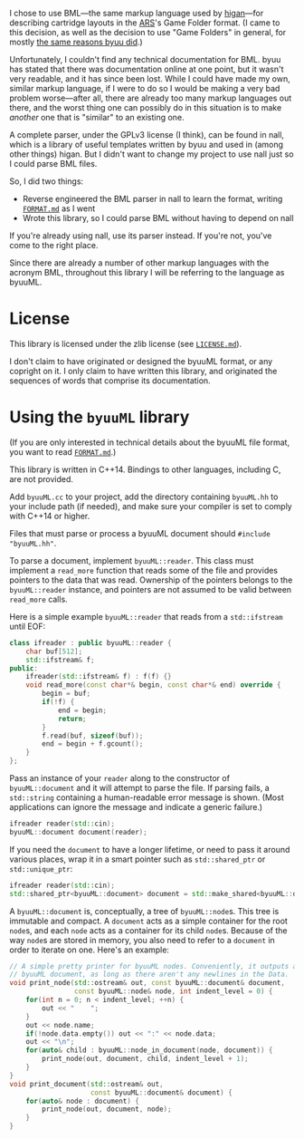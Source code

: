 I chose to use BML—the same markup language used by [higan](https://byuu.org/emulation/higan/)—for describing cartridge layouts in the [ARS](https://github.com/SolraBizna/ars-emu)'s Game Folder format. (I came to this decision, as well as the decision to use "Game Folders" in general, for mostly [the same reasons byuu did](https://byuu.org/emulation/higan/game-paks).)

Unfortunately, I couldn't find any technical documentation for BML. byuu has stated that there was documentation online at one point, but it wasn't very readable, and it has since been lost. While I could have made my own, similar markup language, if I were to do so I would be making a very bad problem worse—after all, there are already too many markup languages out there, and the worst thing one can possibly do in this situation is to make *another* one that is "similar" to an existing one.

A complete parser, under the GPLv3 license (I think), can be found in nall, which is a library of useful templates written by byuu and used in (among other things) higan. But I didn't want to change my project to use nall just so I could parse BML files.

So, I did two things:

- Reverse engineered the BML parser in nall to learn the format, writing [`FORMAT.md`](FORMAT.md) as I went
- Wrote this library, so I could parse BML without having to depend on nall

If you're already using nall, use its parser instead. If you're not, you've come to the right place.

Since there are already a number of other markup languages with the acronym BML, throughout this library I will be referring to the language as byuuML.

# License

This library is licensed under the zlib license (see [`LICENSE.md`](LICENSE.md)).

I don't claim to have originated or designed the byuuML format, or any copright on it. I only claim to have written this library, and originated the sequences of words that comprise its documentation.

# Using the `byuuML` library

(If you are only interested in technical details about the byuuML file format, you want to read [`FORMAT.md`](FORMAT.md).)

This library is written in C++14. Bindings to other languages, including C, are not provided.

Add `byuuML.cc` to your project, add the directory containing `byuuML.hh` to your include path (if needed), and make sure your compiler is set to comply with C++14 or higher.

Files that must parse or process a byuuML document should `#include "byuuML.hh"`.

To parse a document, implement `byuuML::reader`. This class must implement a `read_more` function that reads some of the file and provides pointers to the data that was read. Ownership of the pointers belongs to the `byuuML::reader` instance, and pointers are not assumed to be valid between `read_more` calls.

Here is a simple example `byuuML::reader` that reads from a `std::ifstream` until EOF:

```c++
class ifreader : public byuuML::reader {
    char buf[512];
    std::ifstream& f;
public:
    ifreader(std::ifstream& f) : f(f) {}
    void read_more(const char*& begin, const char*& end) override {
        begin = buf;
        if(!f) {
            end = begin;
            return;
        }
        f.read(buf, sizeof(buf));
        end = begin + f.gcount();
    }
};
```

Pass an instance of your `reader` along to the constructor of `byuuML::document` and it will attempt to parse the file. If parsing fails, a `std::string` containing a human-readable error message is shown. (Most applications can ignore the message and indicate a generic failure.)

```c++
ifreader reader(std::cin);
byuuML::document document(reader);
```

If you need the `document` to have a longer lifetime, or need to pass it around various places, wrap it in a smart pointer such as `std::shared_ptr` or `std::unique_ptr`:

```c++
ifreader reader(std::cin);
std::shared_ptr<byuuML::document> document = std::make_shared<byuuML::document>(reader);
```

A `byuuML::document` is, conceptually, a tree of `byuuML::node`s. This tree is immutable and compact. A `document` acts as a simple container for the root `node`s, and each `node` acts as a container for its child `node`s. Because of the way `node`s are stored in memory, you also need to refer to a `document` in order to iterate on one. Here's an example:

```c++
// A simple pretty printer for byuuML nodes. Conveniently, it outputs a valid
// byuuML document, as long as there aren't any newlines in the Data.
void print_node(std::ostream& out, const byuuML::document& document,
                const byuuML::node& node, int indent_level = 0) {
    for(int n = 0; n < indent_level; ++n) {
        out << "    ";
    }
    out << node.name;
    if(!node.data.empty()) out << ":" << node.data;
    out << "\n";
    for(auto& child : byuuML::node_in_document(node, document)) {
        print_node(out, document, child, indent_level + 1);
    }
}
void print_document(std::ostream& out,
                    const byuuML::document& document) {
    for(auto& node : document) {
        print_node(out, document, node);
    }
}
```
